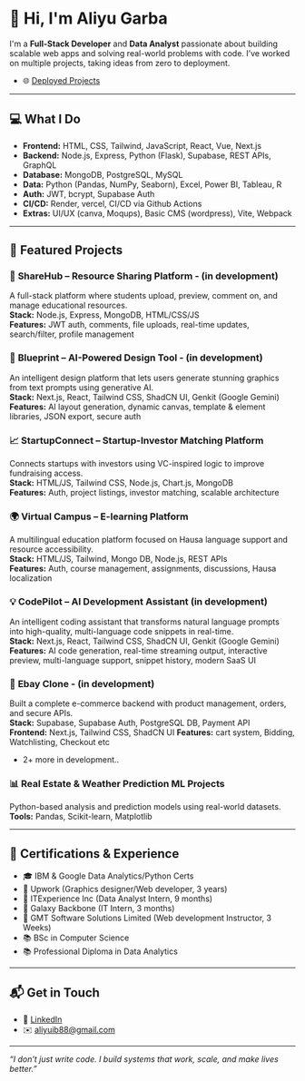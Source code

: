 # 👋 Hi, I'm Aliyu Garba

I'm a **Full-Stack Developer** and **Data Analyst** passionate about building scalable web apps and solving real-world problems with code. I’ve worked on multiple projects, taking ideas from zero to deployment.
- 🌐 [Deployed Projects](https://www.aig-portfolio.vercel.app)
---

## 💻 What I Do

- **Frontend:** HTML, CSS, Tailwind, JavaScript, React, Vue, Next.js  
- **Backend:** Node.js, Express, Python (Flask), Supabase, REST APIs, GraphQL
- **Database:** MongoDB, PostgreSQL, MySQL  
- **Data:** Python (Pandas, NumPy, Seaborn), Excel, Power BI, Tableau, R  
- **Auth:** JWT, bcrypt, Supabase Auth
- **CI/CD:** Render, vercel, CI/CD via Github Actions
- **Extras:** UI/UX (canva, Moqups), Basic CMS (wordpress), Vite, Webpack

---

## 🚀 Featured Projects


### 🧠 **ShareHub** – Resource Sharing Platform  - (in development)
A full-stack platform where students upload, preview, comment on, and manage educational resources.  
**Stack:** Node.js, Express, MongoDB, HTML/CSS/JS  
**Features:** JWT auth, comments, file uploads, real-time updates, search/filter, profile management

### 🎨 **Blueprint** – AI-Powered Design Tool  - (in development)
An intelligent design platform that lets users generate stunning graphics from text prompts using generative AI.  
**Stack:** Next.js, React, Tailwind CSS, ShadCN UI, Genkit (Google Gemini) 
**Features:** AI layout generation, dynamic canvas, template & element libraries, JSON export, secure auth

### 📈 **StartupConnect** – Startup-Investor Matching Platform  
Connects startups with investors using VC-inspired logic to improve fundraising access.  
**Stack:** HTML/JS, Tailwind CSS, Node.js, Chart.js, MongoDB  
**Features:** Auth, project listings, investor matching, scalable architecture

### 🌍 **Virtual Campus** – E-learning Platform  
A multilingual education platform focused on Hausa language support and resource accessibility.  
**Stack:** HTML/JS, Tailwind, Mongo DB, Node.js, REST APIs  
**Features:** Auth, course management, assignments, discussions, Hausa localization

### 💡 CodePilot – AI Development Assistant  (in development)
An intelligent coding assistant that transforms natural language prompts into high-quality, multi-language code snippets in real-time.  
**Stack:** Next.js, React, Tailwind CSS, ShadCN UI, Genkit (Google Gemini)  
**Features:** AI code generation, real-time streaming output, interactive preview, multi-language support, snippet history, modern SaaS UI

### 🛒 **Ebay Clone**  - (in development)
Built a complete e-commerce backend with product management, orders, and secure APIs.  
**Stack:** Supabase, Supabase Auth, PostgreSQL DB, Payment API   
**Frontend:** Next.js, Tailwind CSS, ShadCN UI 
**Features:** cart system, Bidding, Watchlisting, Checkout etc

- 2+ more in development..
  
### 📊 **Real Estate & Weather Prediction ML Projects**  
Python-based analysis and prediction models using real-world datasets.  
**Tools:** Pandas, Scikit-learn, Matplotlib

---

## 🧩 Certifications & Experience

- 🎓 IBM & Google Data Analytics/Python Certs  
- 💼 Upwork (Graphics designer/Web developer, 3 years)  
- 💼 ITExperience Inc (Data Analyst Intern, 9 months)
- 💼 Galaxy Backbone (IT Intern, 3 months)  
- 💼 GMT Software Solutions Limited (Web development Instructor, 3 Weeks)
- 📚 BSc in Computer Science
- 📚 Professional Diploma in Data Analytics
---

## 📬 Get in Touch

- 💼 [LinkedIn](https://www.linkedin.com/in/aliyu-garba-a17830194)  
- ✉️ aliyuib88@gmail.com  


---

_“I don’t just write code. I build systems that work, scale, and make lives better.”_
